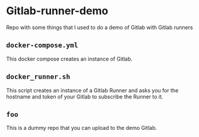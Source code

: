 # Gitlab-runner-demo
Repo with some things that I used to do a demo of Gitlab with Gitlab runners

## ```docker-compose.yml```
This docker compose creates an instance of Gitlab.


## ```docker_runner.sh```
This script creates an instance of a Gitlab Runner and asks you for the hostname and token of your Gitlab to subscribe the Runner to it.

## ```foo```
This is a dummy repo that you can upload to the demo Gitlab.
